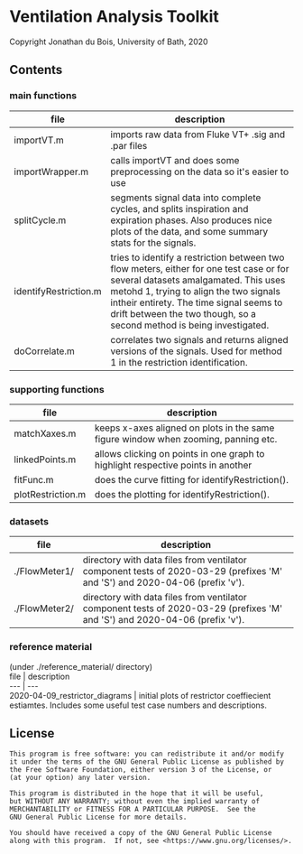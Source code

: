# Ventilation Analysis Toolkit
Copyright Jonathan du Bois, University of Bath, 2020

## Contents

### main functions
file                  | description  
---                   | ---  
importVT.m            | imports raw data from Fluke VT+ .sig and .par files  
importWrapper.m       | calls importVT and does some preprocessing on the data so it's easier to use  
splitCycle.m          | segments signal data into complete cycles, and splits inspiration and expiration phases. Also produces nice plots of the data, and some summary stats for the signals.  
identifyRestriction.m | tries to identify a restriction between two flow meters, either for one test case or for several datasets amalgamated. This uses metohd 1, trying to align the two signals intheir entirety. The time signal seems to drift between the two though, so a second method is being investigated.  
doCorrelate.m         | correlates two signals and returns aligned versions of the signals. Used for method 1 in the restriction identification.  

### supporting functions
file                  | description  
---                   | ---  
matchXaxes.m          | keeps x-axes aligned on plots in the same figure window when zooming, panning etc.  
linkedPoints.m        | allows clicking on points in one graph to highlight respective points in another  
fitFunc.m             | does the curve fitting for identifyRestriction().  
plotRestriction.m     | does the plotting for identifyRestriction().  

### datasets
file                  | description  
---                   | ---  
./FlowMeter1/           | directory with data files from ventilator component tests of 2020-03-29 (prefixes 'M' and 'S') and 2020-04-06 (prefix 'v').  
./FlowMeter2/           |directory with data files from ventilator component tests of 2020-03-29 (prefixes 'M' and 'S') and 2020-04-06 (prefix 'v').  

### reference material
(under ./reference_material/ directory)  
file                  | description  
---                   | ---  
2020-04-09_restrictor_diagrams | initial plots of restrictor coeffiecient estiamtes. Includes some useful test case numbers and descriptions.

## License
    This program is free software: you can redistribute it and/or modify
    it under the terms of the GNU General Public License as published by
    the Free Software Foundation, either version 3 of the License, or
    (at your option) any later version.

    This program is distributed in the hope that it will be useful,
    but WITHOUT ANY WARRANTY; without even the implied warranty of
    MERCHANTABILITY or FITNESS FOR A PARTICULAR PURPOSE.  See the
    GNU General Public License for more details.

    You should have received a copy of the GNU General Public License
    along with this program.  If not, see <https://www.gnu.org/licenses/>.
    
